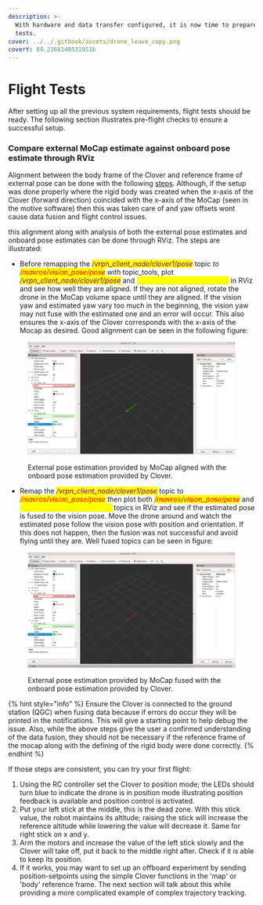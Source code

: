 ```yaml
---
description: >-
  With hardware and data transfer configured, it is now time to prepare flight
  tests.
cover: ../../.gitbook/assets/drone_leave_copy.png
coverY: 89.23661485319516
---
```


# Flight Tests

After setting up all the previous system requirements, flight tests should be ready. The following section illustrates pre-flight checks to ensure a successful setup.

### Compare external MoCap estimate against onboard pose estimate through RViz

Alignment between the body frame of the Clover and reference frame of external pose can be done with the following [steps](https://docs.px4.io/main/en/ros/external\_position\_estimation.html#first-flight). Although, if the setup was done properly where the rigid body was created when the x-axis of the Clover (forward direction) coincided with the x-axis of the MoCap (seen in the motive software) then this was taken care of and yaw offsets wont cause data fusion and flight control issues.

this alignment along with analysis of both the external pose estimates and onboard pose estimates can be done through RViz. The steps are illustrated:

* Before remapping the <mark style="color:purple;">/vrpn\_</mark>_<mark style="color:purple;">client\_node/clover1/pose</mark>_ topic _to <mark style="color:red;">/mavros/vision</mark>_<mark style="color:red;">\_</mark>_<mark style="color:red;">pose/pose</mark> with_ topic\_tools, plot _<mark style="color:purple;">/vrpn\_client\_node/clover1/pose</mark>_ and _<mark style="color:yellow;">/mavros/local\_position/pose</mark>_ in RViz and see how well they are aligned. If they are not aligned, rotate the drone in the MoCap volume space until they are aligned. If the vision yaw and estimated yaw vary too much in the beginning, the vision yaw may not fuse with the estimated one and an error will occur. This also ensures the x-axis of the Clover corresponds with the x-axis of the Mocap as desired. Good alignment can be seen in the following figure:

<figure><img src="../../.gitbook/assets/rviz_overlap.png" alt=""><figcaption><p>External pose estimation provided by MoCap aligned with the onboard pose estimation provided by Clover.</p></figcaption></figure>

* Remap the _<mark style="color:purple;">/vrpn\_client\_node/clover1/pose</mark>_ topic to _<mark style="color:red;">/mavros/vision\_pose/pose</mark>_ then plot both _<mark style="color:red;">/mavros/vision\_pose/pose</mark>_ and _<mark style="color:yellow;">/mavros/local\_position/pose</mark>_ topics in RViz and see if the estimated pose is fused to the vision pose. Move the drone around and watch the estimated pose follow the vision pose with position and orientation. If this does not happen, then the fusion was not successful and avoid flying until they are. Well fused topics can be seen in figure:

<figure><img src="../../.gitbook/assets/rviz_merged.png" alt=""><figcaption><p>External pose estimation provided by MoCap fused with the onboard pose estimation provided by Clover.</p></figcaption></figure>

{% hint style="info" %}
Ensure the Clover is connected to the ground station (QGC) when fusing data because if errors do occur they will be printed in the notifications. This will give a starting point to help debug the issue. Also, while the above steps give the user a confirmed understanding of the data fusion, they should not be necessary if the reference frame of the mocap along with the defining of the rigid body were done correctly.
{% endhint %}

If those steps are consistent, you can try your first flight:

1. Using the RC controller set the Clover to position mode; the LEDs should turn blue to indicate the drone is in position mode illustrating position feedback is available and position control is activated.
2. Put your left stick at the middle, this is the dead zone. With this stick value, the robot maintains its altitude; raising the stick will increase the reference altitude while lowering the value will decrease it. Same for right stick on x and y.
3. Arm the motors and increase the value of the left stick slowly and the Clover will take off, put it back to the middle right after. Check if it is able to keep its position.
4. If it works, you may want to set up an offboard experiment by sending position-setpoints using the simple Clover functions in the 'map' or 'body' reference frame. The next section will talk about this while providing a more complicated example of complex trajectory tracking.
